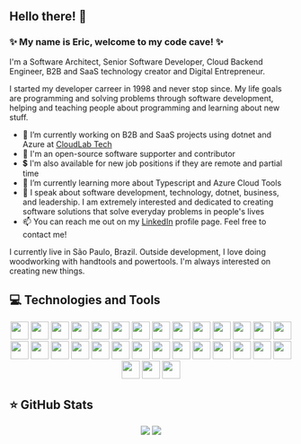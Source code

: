 ## Hello there! 👋

### ✨ My name is Eric, welcome to my code cave! ✨

I'm a Software Architect, Senior Software Developer, Cloud Backend Engineer, B2B and SaaS technology creator and Digital Entrepreneur.

I started my developer carreer in 1998 and never stop since. My life goals are programming and solving problems through software development, helping and teaching people about programming and learning about new stuff.

- 🔭 I’m currently working on B2B and SaaS projects using dotnet and Azure at [CloudLab Tech](https://github.com/cloudlabtech)
- 💖 I'm an open-source software supporter and contributor
- 💲 I'm also available for new job positions if they are remote and partial time
- 🌱 I’m currently learning more about Typescript and Azure Cloud Tools
- 💬 I speak about software development, technology, dotnet, business, and leadership. I am extremely interested and dedicated to creating software solutions that solve everyday problems in people's lives
- 📫 You can reach me out on my [LinkedIn](https://www.linkedin.com/in/ericrda/) profile page. Feel free to contact me!

I currently live in São Paulo, Brazil. Outside development, I love doing woodworking with handtools and powertools. I'm always interested on creating new things.

## 💻 Technologies and Tools
<p align="center">
  <img src="https://img.shields.io/badge/Microsoft-5E5E5E.svg?&style=for-the-badge&logo=microsoft&logoColor=white" height="32"/>
  <img src="https://img.shields.io/badge/Linux-FCC624.svg?&style=for-the-badge&logo=linux&logoColor=black" height="32"/>
  <img src="https://img.shields.io/badge/.NET-512BD4.svg?&style=for-the-badge&logo=dotnet&logoColor=white" height="32"/>
  <img src="https://img.shields.io/badge/C%23%20-239120.svg?&style=for-the-badge&logo=csharp&logoColor=white" height="32"/>
  <img src="https://img.shields.io/badge/Visual%20Studio-5C2D91.svg?&style=for-the-badge&logo=visualstudio&logoColor=white" height="32"/>
  <img src="https://img.shields.io/badge/Visual%20Studio%20Code-007ACC.svg?&style=for-the-badge&logo=visualstudiocode&logoColor=white" height="32"/>  
  <img src="https://img.shields.io/badge/YAML-CB171E.svg?&style=for-the-badge&logo=yaml&logoColor=white" height="32"/>
  <img src="https://img.shields.io/badge/Microsoft%20Azure-0078D4.svg?&style=for-the-badge&logo=microsoftazure&logoColor=white" height="32"/>  
  <img src="https://img.shields.io/badge/Git-F05032.svg?&style=for-the-badge&logo=git&logoColor=white" height="32"/>
  <img src="https://img.shields.io/badge/GitHub-181717.svg?&style=for-the-badge&logo=github&logoColor=white" height="32"/>
  <img src="https://img.shields.io/badge/GitHub%20Pages-222222.svg?&style=for-the-badge&logo=githubpages&logoColor=white" height="32"/>
  <img src="https://img.shields.io/badge/GitHub%20Actions-2088FF.svg?&style=for-the-badge&logo=githubactions&logoColor=white" height="32"/>
  <img src="https://img.shields.io/badge/Azure%20DevOps-0078D7.svg?&style=for-the-badge&logo=azureartifacts&logoColor=white" height="32"/>
  <img src="https://img.shields.io/badge/Azure%20Artifacts-CB2E6D.svg?&style=for-the-badge&logo=azuredevops&logoColor=white" height="32"/>
  <img src="https://img.shields.io/badge/Azure%20Pipelines-2560E0.svg?&style=for-the-badge&logo=azurepipelines&logoColor=white" height="32"/>
  <img src="https://img.shields.io/badge/Azure%20Functions-0062AD.svg?&style=for-the-badge&logo=azurefunctions&logoColor=white" height="32"/>  
  <img src="https://img.shields.io/badge/NuGet-004880.svg?&style=for-the-badge&logo=nuget&logoColor=white" height="32"/>
  <img src="https://img.shields.io/badge/Docker-2496ED.svg?&style=for-the-badge&logo=docker&logoColor=white" height="32"/>
  <img src="https://img.shields.io/badge/Kubernetes-326CE5.svg?&style=for-the-badge&logo=kubernetes&logoColor=white" height="32"/>
  <img src="https://img.shields.io/badge/RabbitMQ-FF6600.svg?&style=for-the-badge&logo=rabbitmq&logoColor=white" height="32"/>  
  <img src="https://img.shields.io/badge/Redis-DC382D.svg?&style=for-the-badge&logo=redis&logoColor=white" height="32"/>
  <img src="https://img.shields.io/badge/Microsoft%20SQL%20Server-CC2927.svg?&style=for-the-badge&logo=microsoftsqlserver&logoColor=white" height="32"/>
  <img src="https://img.shields.io/badge/Oracle-F80000.svg?&style=for-the-badge&logo=oracle&logoColor=white" height="32"/>
  <img src="https://img.shields.io/badge/MongoDB-47A248.svg?&style=for-the-badge&logo=mongodb&logoColor=white" height="32"/>
  <img src="https://img.shields.io/badge/MySQL-4479A1.svg?&style=for-the-badge&logo=mysql&logoColor=white" height="32"/>
  <img src="https://img.shields.io/badge/PostgreSQL-4169E1.svg?&style=for-the-badge&logo=postgresql&logoColor=white" height="32"/>
  <img src="https://img.shields.io/badge/Delphi-EE1F35.svg?&style=for-the-badge&logo=delphi&logoColor=white" height="32"/>
  <img src="https://img.shields.io/badge/Powershell-5391FE.svg?&style=for-the-badge&logo=powershell&logoColor=white" height="32"/>
  <img src="https://img.shields.io/badge/Bash-4EAA25.svg?&style=for-the-badge&logo=gnubash&logoColor=white" height="32"/>
  <img src="https://img.shields.io/badge/Postman-FF6C37.svg?&style=for-the-badge&logo=postman&logoColor=white" height="32"/>
  <img src="https://img.shields.io/badge/Blender-F5792A.svg?&style=for-the-badge&logo=blender&logoColor=white" height="32"/>
</p>  

## ⭐ GitHub Stats
<p align = "center">
  <img src = "https://github-readme-stats.vercel.app/api?username=edarruiz&show_icons=true&theme=github_dark&line_height=27&count_private=true">
  <img src = "https://github-readme-stats.vercel.app/api/top-langs/?username=edarruiz&hide=css,java,html&theme=github_dark">
</p>

